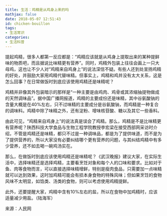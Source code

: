 ```yaml
---
title: 生活：鸡精是从鸡身上来的吗
mathjax: false
date: 2018-05-07 12:51:43
id: chicken-bouillon
tags:
- 生活常识
categories:
- 生活科普
---
```


提起鸡精，很多人都第一反应都是：“鸡精应该就是从鸡身上提取出来的某种提鲜味的物质吧，而且据说比味精更有营养”。同时，鸡精外包装上往往会画上一只大母鸡，这也让不少人对“鸡精来自鸡身上”的说法深信不疑。有些人还到处宣扬鸡精的好处，并鼓励大家用鸡精代替味精。但事实上，鸡精和鸡并没有太大关系，这是怎么回事？在日常做饭时到底应该使用鸡精还是味精呢？

<!---more--->

鸡精并非像其外包装暗示的那样是“一种主要是由鸡肉、鸡骨或其浓缩抽提物做成的天然调味品”。据中国广播网报道，鸡精的主要成份还是味精，其中谷氨酸钠的含量大概是在40%左右，只不过味精的主要成分是谷氨酸钠，而鸡精是一种复合的调味料。鸡精中除了味精之外，还有淀粉、增味核苷酸、糖以及其它一些香料。

由此可见，“鸡精来自鸡身上”的说法真是误会了鸡精。那么，鸡精是不是比味精更有营养呢？陕西科技大学食品与生物工程学院教授李宏梁在接受西部网采访时介绍，不管是鸡精还是味精，都只不过是一种调味品，都是为了提供味道，而不是为了提供营养的，所以大家没有必要纠结哪个更有营养的问题，与其纠结鸡精中有多少营养，还不如去喝一碗鸡汤实在。

那么，在做饭时到底应该使用鸡精还是味精呢？《武汉晚报》建议大家，在实际生活中，选择味精还是选择鸡精，主要看烹饪对象和每个人的口味和要求。比如对于鱼、肉等食物而言，可以直接选择味精增鲜，特别是瘦肉食品，只需要加一点味精就可以达到效果，这时加鸡精可能会有损本身食物的特殊风味；但如果烹饪的食物风味不太明显，如馅类、汤类的食物，则可以考虑使用鸡精提鲜。

此外，还要提醒大家，鸡精中含有10%左右的盐，所以在食物中加鸡精时，应该适量减少用盐。（陆海军）

来源：人民网